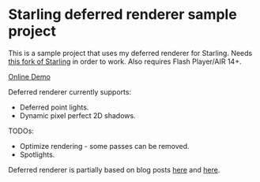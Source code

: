 Starling deferred renderer sample project
=========================================

This is a sample project that uses my deferred renderer for Starling. Needs [this fork of Starling](https://github.com/Varnius/Starling-Framework) in order to work. Also requires Flash Player/AIR 14+.

<a href="http://nekobit.puslapiai.lt/demos/starling-deferred/Sandbox.html" target="_blank">Online Demo</a>

Deferred renderer currently supports:

* Deferred point lights.
* Dynamic pixel perfect 2D shadows.

TODOs:

* Optimize rendering - some passes can be removed.
* Spotlights.

Deferred renderer is partially based on blog posts [here](http://www.catalinzima.com/xna/tutorials/deferred-rendering-in-xna/) and [here](http://www.soolstyle.com/2010/06/29/2d-lightning-continued/).

<a href="http://nekobit.puslapiai.lt/demos/starling-deferred/Sandbox.html" target="_blank"><img src="http://nekobit.puslapiai.lt/screens/mrt.png" alt="" /></a>
